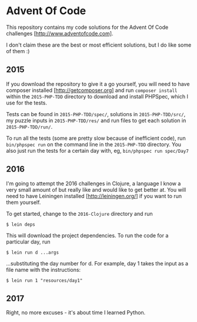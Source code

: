 Advent Of Code
==============

This repository contains my code solutions for the Advent Of Code challenges [http://www.adventofcode.com].

I don't claim these are the best or most efficient solutions, but I do like some of them :)

2015
----

If you download the repository to give it a go yourself, you will need to have composer installed
[http://getcomposer.org] and run `composer install` within the `2015-PHP-TDD` directory to download and install PHPSpec, which I
use for the tests.

Tests can be found in `2015-PHP-TDD/spec/`, solutions in `2015-PHP-TDD/src/`, my puzzle inputs in `2015-PHP-TDD/res/` and run files to get each
solution in `2015-PHP-TDD/run/`.

To run all the tests (some are pretty slow because of inefficient code), run `bin/phpspec run` on the command line in
the `2015-PHP-TDD` directory. You also just run the tests for a certain day with, eg, `bin/phpspec run spec/Day7`

2016
----

I'm going to attempt the 2016 challenges in Clojure, a language I know a very small amount of but really like and would
like to get better at. You will need to have Leiningen installed [http://leiningen.org/] if you want to run them yourself.

To get started, change to the `2016-Clojure` directory and run

    $ lein deps
    
This will download the project dependencies. To run the code for a particular day, run

    $ lein run d ...args

...substituting the day number for d. For example, day 1 takes the input as a file name with the instructions:

    $ lein run 1 "resources/day1"

2017
----

Right, no more excuses - it's about time I learned Python.
